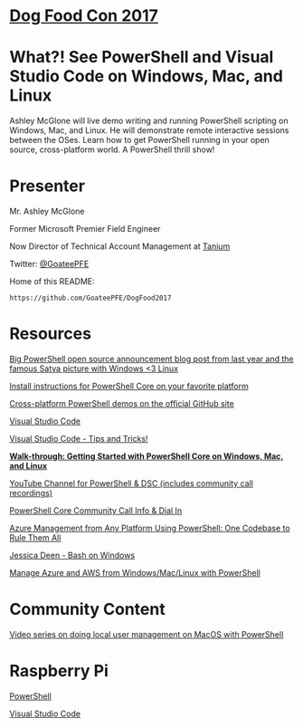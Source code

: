 # [Dog Food Con 2017](http://dogfoodcon.com)

# What?! See PowerShell and Visual Studio Code on Windows, Mac, and Linux

Ashley McGlone will live demo writing and running PowerShell scripting on Windows, Mac, and Linux. He will demonstrate remote interactive sessions between the OSes. Learn how to get PowerShell running in your open source, cross-platform world. A PowerShell thrill show!

# Presenter
Mr. Ashley McGlone

Former Microsoft Premier Field Engineer

Now Director of Technical Account Management at [Tanium](http://tanium.com)

Twitter: [@GoateePFE](https://twitter.com/GoateePFE)

Home of this README:

    https://github.com/GoateePFE/DogFood2017

# Resources

[Big PowerShell open source announcement blog post from last year and the famous Satya picture with Windows <3 Linux](https://azure.microsoft.com/en-us/blog/powershell-is-open-sourced-and-is-available-on-linux/)

[Install instructions for PowerShell Core on your favorite platform](http://github.com/powershell/powershell)

[Cross-platform PowerShell demos on the official GitHub site](https://github.com/PowerShell/PowerShell/tree/master/demos)

[Visual Studio Code](https://code.visualstudio.com)

[Visual Studio Code - Tips and Tricks!](https://github.com/Microsoft/vscode-tips-and-tricks)

**[Walk-through: Getting Started with PowerShell Core on Windows, Mac, and Linux](http://aka.ms/xplatps)**

[YouTube Channel for PowerShell & DSC (includes community call recordings)](https://www.youtube.com/channel/UCMhQH-yJlr4_XHkwNunfMog)

[PowerShell Core Community Call Info & Dial In](https://github.com/PowerShell/PowerShell-RFC/tree/master/CommunityCall/)

[Azure Management from Any Platform Using PowerShell: One Codebase to Rule Them All](https://channel9.msdn.com/Blogs/AzureRM-Management-from-any-Platform/AuzreRm-Management-From-any-Platform)

[Jessica Deen - Bash on Windows](http://github.com/jldeen/SVCC-AzureMgmtxplat)

[Manage Azure and AWS from Windows/Mac/Linux with PowerShell](http://www.powershellgallery.com/items?q=netcore&x=17&y=18)

# Community Content

[Video series on doing local user management on MacOS with PowerShell](https://www.youtube.com/channel/UCZwk9gS1z08iVi-JPyS6a2g)

# Raspberry Pi

[PowerShell](https://github.com/PowerShell/PowerShell/tree/master/demos/Raspberry-Pi)

[Visual Studio Code](https://code.headmelted.com/#linux-install-scripts)
